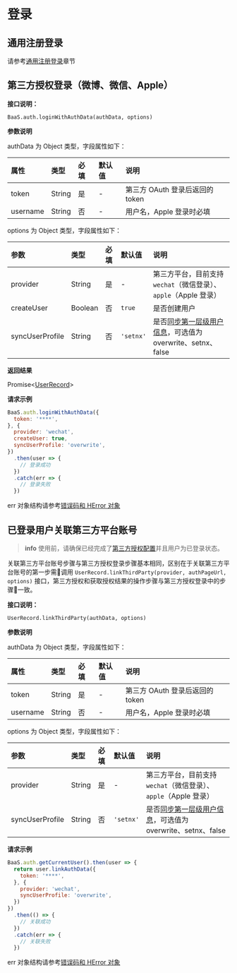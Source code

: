 # 登录

## 通用注册登录

请参考[通用注册登录](/js-sdk/auth.md)章节

## 第三方授权登录（微博、微信、Apple）

**接口说明：**

`BaaS.auth.loginWithAuthData(authData, options)`

**参数说明**

authData 为 Object 类型，字段属性如下：

| 属性                 | 类型    | 必填 | 默认值 | 说明         |
| :------------------- | :------ | :--- | :----- | :----------- |
| token                | String  | 是   | -      | 第三方 OAuth 登录后返回的 token |
| username             | String  | 否   | -      | 用户名，Apple 登录时必填 |

options 为 Object 类型，字段属性如下：

| 参数            | 类型    | 必填 | 默认值 | 说明         |
| :-------------- | :------ | :--- | :----- | :----------- |
| provider        | String  | 是   | -      | 第三方平台，目前支持 `wechat`（微信登录）、`apple`（Apple 登录） |
| createUser      | Boolean | 否   | `true` | 是否创建用户 |
| syncUserProfile | String  | 否   | `'setnx'` | 是否[同步第一层级用户信息](/js-sdk/account.md#同步第一层级用户信息)，可选值为 overwrite、setnx、false |


**返回结果**

Promise<[UserRecord](/js-sdk/account.md)>

**请求示例**

```js
BaaS.auth.loginWithAuthData({
  token: '****',
}, {
  provider: 'wechat',
  createUser: true,
  syncUserProfile: 'overwrite',
})
  .then(user => {
    // 登录成功
  })
  .catch(err => {
    // 登录失败
  })
```

err 对象结构请参考[错误码和 HError 对象](/js-sdk/error-code.md)

## 已登录用户关联第三方平台账号

> **info**
> 使用前，请确保已经完成了[第三方授权配置](/js-sdk/web/third-party-auth-config.md)并且用户为已登录状态。

关联第三方平台账号步骤与第三方授权登录步骤基本相同，区别在于关联第三方平台账号的第一步需调用 `UserRecord.linkThirdParty(provider, authPageUrl, options)` 接口，第三方授权和获取授权结果的操作步骤与第三方授权登录中的步骤一致。

**接口说明：**

`UserRecord.linkThirdParty(authData, options)`

**参数说明**

authData 为 Object 类型，字段属性如下：

| 属性                 | 类型    | 必填 | 默认值 | 说明         |
| :------------------- | :------ | :--- | :----- | :----------- |
| token                | String  | 是   | -      | 第三方 OAuth 登录后返回的 token |
| username             | String  | 否   | -      | 用户名，Apple 登录时必填 |

options 为 Object 类型，字段属性如下：

| 参数            | 类型    | 必填 | 默认值 | 说明         |
| :-------------- | :------ | :--- | :----- | :----------- |
| provider        | String  | 是   | -      | 第三方平台，目前支持 `wechat`（微信登录）、`apple`（Apple 登录） |
| syncUserProfile | String  | 否   | `'setnx'` | 是否[同步第一层级用户信息](/js-sdk/account.md#同步第一层级用户信息)，可选值为 overwrite、setnx、false |

**请求示例**

```js
BaaS.auth.getCurrentUser().then(user => {
  return user.linkAuthData({
    token: '****',
  }, {
    provider: 'wechat',
    syncUserProfile: 'overwrite',
  })
})
  .then(() => {
    // 关联成功
  })
  .catch(err => {
    // 关联失败
  })
```

err 对象结构请参考[错误码和 HError 对象](/js-sdk/error-code.md)
